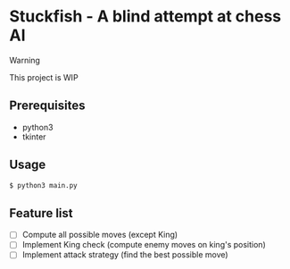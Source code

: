 # Stuckfish - A blind attempt at chess AI

> [!WARNING]  
> This project is WIP

## Prerequisites
- python3
- tkinter

## Usage
```bash
$ python3 main.py
```

## Feature list
- [ ] Compute all possible moves (except King)
- [ ] Implement King check (compute enemy moves on king's position)
- [ ] Implement attack strategy (find the best possible move)
